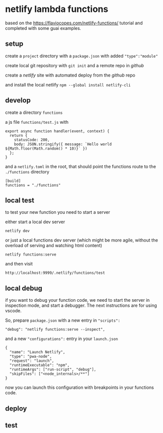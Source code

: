 # netlify lambda functions

based on the 
https://flaviocopes.com/netlify-functions/ tutorial
and completed with some guai examples.

## setup

create a `project` directory
with a `package.json` with added `"type":"module"`

create local git repository with `git init` and a remote repo in _github_

create a _netlify_ site with automated deploy from the _github_ repo

and install the local netlify `npm --global install netlify-cli`


## develop

create a directory `functions` 

a js file `functions/test.js` with

```
export async function handler(event, context) {
  return {
    statusCode: 200,
    body: JSON.stringify({ message: `Hello world ${Math.floor(Math.random() * 10)}` })
  };
}
```

and a `netlify.toml` in the root, that should point the functions route to the `./functions` directory

```
[build]
functions = "./functions"
```


## local test 

to test your new function you need to start a server

either start a local dev server

    netlify dev

or just a local functions dev server (which might be more agile, without the overload of serving and watching html content)

    netlify functions:serve


and then visit

    http://localhost:9999/.netlify/functions/test



## local debug

if you want to debug your function code, we need to start the server in inspection mode, and start a debugger. The next instructions are for using vscode.

So, prepare `package.json` with a new entry in `"scripts":` 

    "debug": "netlify functions:serve --inspect",

and a new `"configurations":` entry in your `launch.json`

    {
      "name": "Launch Netlify",
      "type": "pwa-node",
      "request": "launch",
      "runtimeExecutable": "npm",
      "runtimeArgs": ["run-script", "debug"],
      "skipFiles": ["<node_internals>/**"]
    }

now you can launch this configuration with breakpoints in your functions code.


## deploy

## test

